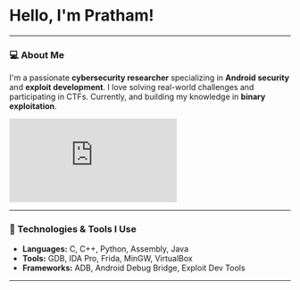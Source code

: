 # Hello, I'm Pratham!

---

### 💻 About Me

I'm a passionate **cybersecurity researcher** specializing in **Android security** and **exploit development**. I love solving real-world challenges and participating in CTFs. Currently, and building my knowledge in **binary exploitation**.


<iframe src="https://tryhackme.com/api/v2/badges/public-profile?userPublicId=1147043" style='border:none;'></iframe>




---

### 🔧 Technologies & Tools I Use

- **Languages:** C, C++, Python, Assembly, Java
- **Tools:** GDB, IDA Pro, Frida, MinGW, VirtualBox
- **Frameworks:** ADB, Android Debug Bridge, Exploit Dev Tools

---
